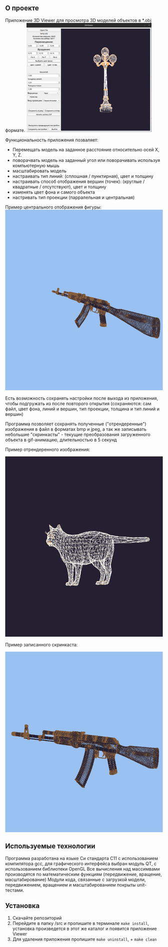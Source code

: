 ## О проекте

Приложение 3D Viewer для просмотра 3D моделей объектов в *.obj формате. 
<img src="/saved/Screenshot%20from%202023-01-07%2001-00-25.png" width="400">

Функциональность приложения позваляет:
- Перемещать модель на заданное расстояние относительно осей X, Y, Z.
- поворачвать модель на заданный угол или поворачивать используя компьютерную мышь
- масштабировать модель
- настраивать тип линий: (сплошная / пунктирная), цвет и толщину
- настраивать способ отображения вершин (точек): (круглые / квадратные / отсутствуют), цвет и толщину
- изменять цвет фона и самого объекта
- настривать тип проекции (парралельная и центральная)

Пример центрального отображения фигуры:
![](/saved/AK-flustr.gif)

Есть возможность сохранять настройки после выхода из приложения, чтобы подгружать из после повторого открытия (сохраняются: сам файл, цвет фона, линий и вершин, тип проекции, толщина и тип линий и вершин)

Программа позволяет сохранять полученные ("отрендеренные") изображения в файл в форматах bmp и jpeg, а так же записывать небольшие "скринкасты" - текущие  преобразования загруженного объекта в gif-анимацию, длительностью в 5 секунд

Пример отрендеренного изображения:

![](/saved/cat.jpeg)

Пример записанного скринкаста:

![](/saved/Ak-47.gif)



## Используемые технологии

Программа разработана на языке Си стандарта C11 с использованием компилятора gcc, для графического интерфейса выбран модуль QT, с использованием библиотеки OpenGL
Все вычисления над массимвами производятся по математическим функциям (передвижение, вращение, масштабирование)
Модули кода, связанные с загрузкой модели, передвижением, вращением и масштабированием покрыты unit-тестами.



## Установка

1. Скачайте репозиторий
2. Перейдите в папку /src и пропишите в терминале `make install`, установка произведется в этот же каталог и появится приложение Viewer
3. Для удаления приложения пропишите `make uninstall`, + `make clean`





